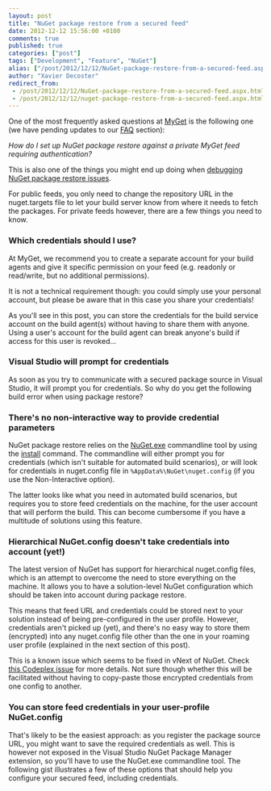 ```yaml
---
layout: post
title: "NuGet package restore from a secured feed"
date: 2012-12-12 15:56:00 +0100
comments: true
published: true
categories: ["post"]
tags: ["Development", "Feature", "NuGet"]
alias: ["/post/2012/12/12/NuGet-package-restore-from-a-secured-feed.aspx", "/post/2012/12/12/nuget-package-restore-from-a-secured-feed.aspx"]
author: "Xavier Decoster"
redirect_from:
 - /post/2012/12/12/NuGet-package-restore-from-a-secured-feed.aspx.html
 - /post/2012/12/12/nuget-package-restore-from-a-secured-feed.aspx.html
---
```


<p>One of the most frequently asked questions at <a href="http://www.myget.org">MyGet</a> is the following one (we have pending updates to our <a href="http://www.myget.org/site/Faq">FAQ</a> section):</p>

<p><em>How do I set up NuGet package restore against a private MyGet feed requiring authentication?</em></p>

<p>This is also one of the things you might end up doing when <a href="http://www.xavierdecoster.com/debugging-nuget-package-restore">debugging NuGet package restore issues</a>.</p>

<p>For public feeds, you only need to change the repository URL in the nuget.targets file to let your build server know from where it needs to fetch the packages.
For private feeds however, there are a few things you need to know.</p>

<h3>Which credentials should I use?</h3>

<p>At MyGet, we recommend you to create a separate account for your build agents and give it specific permission on your feed (e.g. readonly or read/write, but no additional permissions). </p>

<p>It is not a technical requirement though: you could simply use your personal account, but please be aware that in this case you share your credentials! </p>

<p>As you'll see in this post, you can store the credentials for the build service account on the build agent(s) without having to share them with anyone. Using a user's account for the build agent can break anyone's build if access for this user is revoked...</p>

<h3>Visual Studio will prompt for credentials</h3><p>As soon as you try to communicate with a secured package source in Visual Studio, it will prompt you for credentials. So why do you get the following build error when using package restore?</p>

<h3>There's no non-interactive way to provide credential parameters</h3>

<p>NuGet package restore relies on the <a href="https://nuget.org/nuget.exe">NuGet.exe</a> commandline tool by using the <a href="http://docs.nuget.org/docs/reference/command-line-reference#Install_Command">install</a> command. The commandline will either prompt you for credentials (which isn't suitable for automated build scenarios), or will look for credentials in nuget.config file in <code>%AppData%\NuGet\nuget.config</code> (if you use the Non-Interactive option). </p>

<p>The latter looks like what you need in automated build scenarios, but requires you to store feed credentials on the machine, for the user account that will perform the build. This can become cumbersome if you have a multitude of solutions using this feature.</p>

<h3>Hierarchical NuGet.config doesn't take credentials into account (yet!)</h3>

<p>The latest version of NuGet has support for hierarchical nuget.config files, which is an attempt to overcome the need to store everything on the machine. It allows you to have a solution-level NuGet configuration which should be taken into account during package restore. </p>

<p>This means that feed URL and credentials could be stored next to your solution instead of being pre-configured in the user profile. However, credentials aren't picked up (yet), and there's no easy way to store them (encrypted) into any nuget.config file other than the one in your roaming user profile (explained in the next section of this post).</p>

<p>This is a known issue which seems to be fixed in vNext of NuGet. Check <a href="http://nuget.codeplex.com/workitem/2718">this Codeplex issue</a> for more details. Not sure though whether this will be facilitated without having to copy-paste those encrypted credentials from one config to another.</p>

<h3>You can store feed credentials in your user-profile NuGet.config</h3>

<p>That's likely to be the easiest approach: as you register the package source URL, you might want to save the required credentials as well. This is however not exposed in the Visual Studio NuGet Package Manager extension, so you'll have to use the NuGet.exe commandline tool. The following gist illustrates a few of these options that should help you configure your secured feed, including credentials.</p>

<script src="https://gist.github.com/3205826.js"></script>

